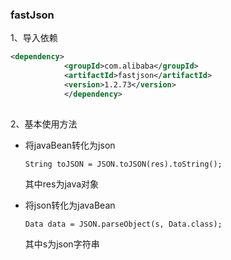 ### fastJson

1、导入依赖

```xml
<dependency>
            <groupId>com.alibaba</groupId>
            <artifactId>fastjson</artifactId>
            <version>1.2.73</version>
            </dependency>
            
```

2、基本使用方法

- 将javaBean转化为json

  `String toJSON = JSON.toJSON(res).toString();`

  其中res为java对象

- 将json转化为javaBean

  `Data data = JSON.parseObject(s, Data.class);`

  其中s为json字符串

